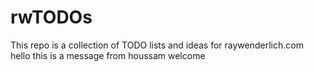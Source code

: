 # rwTODOs

This repo is a collection of TODO lists and ideas for raywenderlich.com
hello this is a message from houssam 
welcome 
